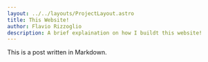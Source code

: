 ```yaml
---
layout: ../../layouts/ProjectLayout.astro
title: This Website!
author: Flavio Rizzoglio
description: A brief explaination on how I buildt this website!
---
```


This is a post written in Markdown.
